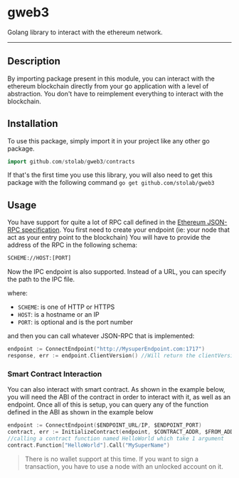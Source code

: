 # gweb3
Golang library to interact with the ethereum network.

***

## Description
By importing package present in this module, you can interact with the ethereum blockchain directly from your go application with a level of abstraction. You don't have to reimplement everything to interact with the blockchain.

## Installation
To use this package, simply import it in your project like any other go package.
```go
import github.com/stolab/gweb3/contracts
```
If that's the first time you use this library, you will also need to get this package with the following command
`go get github.com/stolab/gweb3`

## Usage
You have support for quite a lot of RPC call defined in the [Ethereum JSON-RPC specification](https://ethereum.github.io/execution-apis/api-documentation/).
You first need to create your endpoint (ie: your node that act as your entry point to the blockchain)
You will have to provide the address of the RPC in the following schema:
```bash
SCHEME://HOST:[PORT]
```

Now the IPC endpoint is also supported.
Instead of a URL, you can specify the path to the IPC file.

where:
* `SCHEME`: is one of HTTP or HTTPS
* `HOST`: is a hostname or an IP
* `PORT`: is optional and is the port number

and then you can call whatever JSON-RPC that is implemented:
```go
endpoint := ConnectEndpoint("http://MysuperEndpoint.com:1717")
response, err := endpoint.ClientVersion() //Will return the clientVersion of the endpoint
```
### Smart Contract Interaction
You can also interact with smart contract. As shown in the example below, you will need the ABI of the contract in order to interact with it, as well as an endpoint.
Once all of this is setup, you can query any of the function defined in the ABI as shown in the example below
```go
endpoint := ConnectEndpoint($ENDPOINT_URL/IP, $ENDPOINT_PORT)
contract, err := InitializeContract(endpoint, $CONTRACT_ADDR, $FROM_ADDR, $ABI)
//calling a contract function named HelloWorld which take 1 argument
contract.Function["HelloWorld"].Call("MySuperName")
```

> There is no wallet support at this time. If you want to sign a transaction, you have to use a node with an unlocked account on it. 
